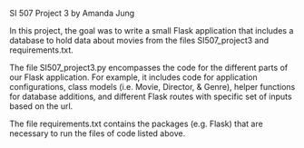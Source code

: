 SI 507 Project 3 by Amanda Jung

In this project, the goal was to write a small Flask application that includes a database to hold data about movies from the files SI507_project3 and requirements.txt.

The file SI507_project3.py encompasses the code for the different parts of our Flask application. For example, it includes code for application configurations, class models (i.e. Movie, Director, & Genre), helper functions for database additions, and different Flask routes with specific set of inputs based on the url.

The file requirements.txt contains the packages (e.g. Flask) that are necessary to run the files of code listed above.
